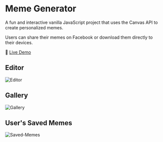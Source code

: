 # Meme Generator
A fun and interactive vanilla JavaScript project that uses the Canvas API to create personalized memes.

Users can share their memes on Facebook or download them directly to their devices.

🔗 [Live Demo](https://gal-ben-david.github.io/Meme-Generator/)

## Editor
![Editor](https://res.cloudinary.com/dvykycdey/image/upload/v1736783651/Meme-Generator-Editor_xsdyws.png)

## Gallery
![Gallery](https://res.cloudinary.com/dvykycdey/image/upload/v1736783651/Meme-Generator-gallery_wwtrvd.png)

## User's Saved Memes
![Saved-Memes](https://res.cloudinary.com/dvykycdey/image/upload/v1736784257/Saved-memes_geycb6.png)
